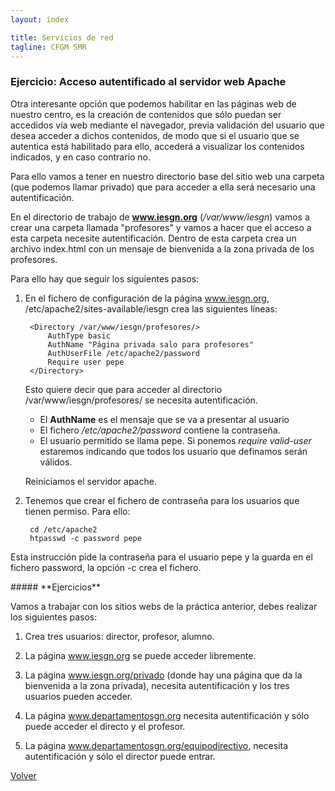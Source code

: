 ```yaml
---
layout: index

title: Servicios de red 
tagline: CFGM SMR
---
```

### Ejercicio: Acceso autentificado al servidor web Apache

Otra interesante opción que podemos habilitar en las páginas web de nuestro centro, es la creación de contenidos que sólo puedan ser accedidos vía web mediante el navegador, previa validación del usuario que desea acceder a dichos contenidos, de modo que si el usuario que se autentica está habilitado para ello, accederá a visualizar los contenidos indicados, y en caso contrario no.

Para ello vamos a tener en nuestro directorio base del sitio web una carpeta (que podemos llamar privado) que para acceder a ella será necesario una autentificación.

En el directorio de trabajo de **www.iesgn.org** (*/var/www/iesgn*) vamos a crear una carpeta llamada "profesores" y vamos a hacer que el acceso a esta carpeta necesite autentificación. Dentro de esta carpeta crea un archivo index.html con un mensaje de bienvenida a la zona privada de los profesores.

Para ello hay que seguir los siguientes pasos:

1. En el fichero de configuración de la página www.iesgn.org, /etc/apache2/sites-available/iesgn crea las siguientes líneas:

        <Directory /var/www/iesgn/profesores/>
        	AuthType basic
        	AuthName "Página privada salo para profesores"
        	AuthUserFile /etc/apache2/password
        	Require user pepe
        </Directory>

	Esto quiere decir que para acceder al directorio /var/www/iesgn/profesores/ se necesita autentificación. 

	* El **AuthName** es el mensaje que se va a presentar al usuario
	* El fichero */etc/apache2/password* contiene la contraseña.
	* El usuario permitido se llama pepe. Si ponemos *require valid-user* estaremos indicando que todos los usuario que definamos serán válidos.

	Reiniciamos el servidor apache.

2. Tenemos que crear el fichero de contraseña para los usuarios que tienen permiso. Para ello:

        cd /etc/apache2
        htpasswd -c password pepe

Esta instrucción pide la contraseña para el usuario pepe y la guarda en el fichero password, la opción -c crea el fichero.

<div class='ejercicios' markdown='1'>
##### **Ejercicios**

Vamos a trabajar con los sitios webs de la práctica anterior, debes realizar los siguientes pasos:

1. Crea tres usuarios: director, profesor, alumno.

2. La página www.iesgn.org se puede acceder libremente.

3. La página www.iesgn.org/privado (donde hay una página que da la bienvenida a la zona privada), necesita autentificación y los tres usuarios pueden acceder.

4. La página www.departamentosgn.org necesita autentificación y sólo puede acceder el directo y el profesor.

5. La página www.departamentosgn.org/equipodirectivo, necesita autentificación y sólo el director puede entrar.

</div>

[Volver](index)
